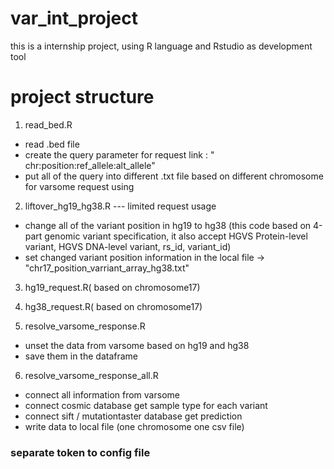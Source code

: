 # var_int_project
this is a internship project, using R language and Rstudio as development tool

# project structure

1. read_bed.R
  - read .bed file
  - create the query parameter for request link : " chr:position:ref_allele:alt_allele"
  - put all of the query into different .txt file based on different chromosome for varsome   request using 
  
2. liftover_hg19_hg38.R --- limited request usage
  - change all of the variant position in hg19 to hg38 (this code based on 4-part genomic variant specification, it also accept HGVS Protein-level variant, HGVS DNA-level variant, rs_id, variant_id)
  - set changed variant position information in the local file -> "chr17_position_varriant_array_hg38.txt"
  
3. hg19_request.R( based on chromosome17)
  
4. hg38_request.R( based on chromosome17)
 
5. resolve_varsome_response.R
  - unset the data from varsome based on hg19 and hg38
  - save them in the dataframe
  
6. resolve_varsome_response_all.R
  - connect all information from varsome
  - connect cosmic database get sample type for each variant
  - connect sift / mutationtaster database get prediction
  - write data to local file (one chromosome one csv file)
  
### separate token to config file



